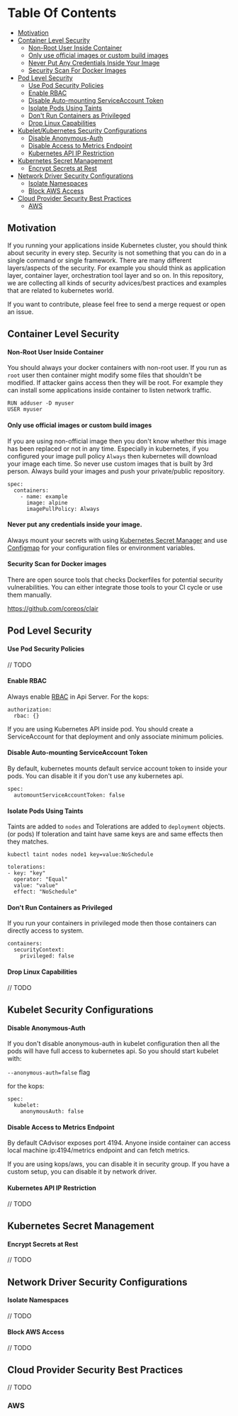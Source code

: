 # Table Of Contents

* [Motivation](#motivation)
* [Container Level Security](#container-level-security)
  * [Non-Root User Inside Container](#non-root-user-inside-container)
  * [Only use official images or custom build images](#only-use-official-images-or-custom-build-images)
  * [Never Put Any Credentials Inside Your Image](#never-put-any-credentials-inside-your-image)
  * [Security Scan For Docker Images](#security-scan-for-docker-images)
* [Pod Level Security](#pod-level-security)
  * [Use Pod Security Policies](#use-pod-security-policies)
  * [Enable RBAC](#enable-rbac)
  * [Disable Auto-mounting ServiceAccount Token](#disable-auto-mounting-serviceaccount-token)
  * [Isolate Pods Using Taints](#isolate-pods-using-taints)
  * [Don't Run Containers as Privileged](#dont-run-containers-as-privileged)
  * [Drop Linux Capabilities](#drop-linux-capabilities)
* [Kubelet/Kubernetes Security Configurations](#kubernetes-security-configurations)
  * [Disable Anonymous-Auth](#disable-anonymous-auth)
  * [Disable Access to Metrics Endpoint](#disable-access-to-metrics-endpoint)
  * [Kubernetes API IP Restriction](#kubernetes-api-ip-restriction)
* [Kubernetes Secret Management](#kubernetes-secret-management)
  * [Encrypt Secrets at Rest](#encrypt-secrets-at-rest)
* [Network Driver Security Configurations](#network-driver-security-configurations)
  * [Isolate Namespaces](#isolate-namespaces)
  * [Block AWS Access](#block-aws-access)
* [Cloud Provider Security Best Practices](#cloud-provider-security-best-practices)
  * [AWS](#aws)


## Motivation

If you running your applications inside Kubernetes cluster, you should think about security in every step. Security is not something that you can do in a single command or single framework. There are many different layers/aspects of the security. For example you should think as application layer, container layer, orchestration tool layer and so on. In this repository, we are collecting all kinds of security advices/best practices and examples that are related to kubernetes world.

If you want to contribute, please feel free to send a merge request or open an issue.

## Container Level Security

#### Non-Root User Inside Container

You should always your docker containers with non-root user.
If you run as `root` user then container might modify some files that shouldn't be modified.
If attacker gains access then they will be root. For example they can install some applications inside container to listen network traffic.

```
RUN adduser -D myuser
USER myuser
```

#### Only use official images or custom build images

If you are using non-official image then you don't know whether this image has been replaced or not in any time. Especially in kubernetes, if you configured your image pull policy `Always` then kubernetes will download your image each time.
So never use custom images that is built by 3rd person. Always build your images and push your private/public repository.

```
spec:
  containers:
    - name: example
      image: alpine
      imagePullPolicy: Always
```


#### Never put any credentials inside your image.

Always mount your secrets with using [Kubernetes Secret Manager](https://kubernetes.io/docs/concepts/configuration/secret/) and use [Configmap](https://kubernetes.io/docs/tasks/configure-pod-container/configure-pod-configmap/) for your configuration files or environment variables.

#### Security Scan for Docker images

There are open source tools that checks Dockerfiles for potential security vulnerabilities. You can either integrate those tools to your CI cycle or use them manually.

https://github.com/coreos/clair


## Pod Level Security

#### Use Pod Security Policies
// TODO

#### Enable RBAC
Always enable [RBAC](https://kubernetes.io/docs/reference/access-authn-authz/rbac/) in Api Server.
For the kops:
```
authorization:
  rbac: {}
```

If you are using Kubernetes API inside pod. You should create
a ServiceAccount for that deployment and only associate minimum policies.


#### Disable Auto-mounting ServiceAccount Token
By default, kubernetes mounts default service account token to inside your pods. You can disable it if you don't use any kubernetes api.

```
spec:
  automountServiceAccountToken: false
```

#### Isolate Pods Using Taints
Taints are added to `nodes` and Tolerations are added to `deployment` objects. (or pods)
If toleration and taint have same keys are and same effects then they matches.

```
kubectl taint nodes node1 key=value:NoSchedule
```

```
tolerations:
- key: "key"
  operator: "Equal"
  value: "value"
  effect: "NoSchedule"
```


#### Don't Run Containers as Privileged
If you run your containers in privileged mode then those containers can directly
access to system.

```
containers:
  securityContext:
    privileged: false
```

#### Drop Linux Capabilities
// TODO


## Kubelet Security Configurations

#### Disable Anonymous-Auth

If you don't disable anonymous-auth in kubelet configuration then
all the pods will have full access to kubernetes api.
So you should start kubelet with:

`--anonymous-auth=false` flag

for the kops:

```
spec:
  kubelet:
    anonymousAuth: false
```

#### Disable Access to Metrics Endpoint
By default CAdvisor exposes port 4194.
Anyone inside container can access local machine ip:4194/metrics endpoint and
can fetch metrics.

If you are using kops/aws, you can disable it in security group.
If you have a custom setup, you can disable it by network driver.


#### Kubernetes API IP Restriction
// TODO


## Kubernetes Secret Management

#### Encrypt Secrets at Rest
// TODO

## Network Driver Security Configurations


#### Isolate Namespaces
// TODO

#### Block AWS Access
// TODO


## Cloud Provider Security Best Practices
// TODO

### AWS
